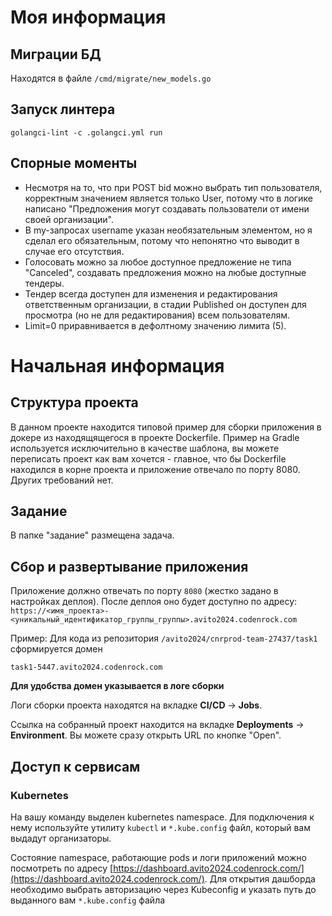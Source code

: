 # Моя информация

## Миграции БД
Находятся в файле `/cmd/migrate/new_models.go`

## Запуск линтера
```shell
golangci-lint -c .golangci.yml run
```

## Спорные моменты
- Несмотря на то, что при POST bid можно выбрать тип пользователя, корректным значением является только User, потому что в логике написано "Предложения могут создавать пользователи от имени своей организации".
- В my-запросах username указан необязательным элементом, но я сделал его обязательным, потому что непонятно что выводит в случае его отсутствия.
- Голосовать можно за любое доступное предложение не типа "Canceled", создавать предложения можно на любые доступные тендеры.
- Тендер всегда доступен для изменения и редактирования ответственным организации, в стадии Published он доступен для просмотра (но не для редактирования) всем пользователям.
- Limit=0 приравнивается в дефолтному значению лимита (5).

# Начальная информация

## Структура проекта
В данном проекте находится типовой пример для сборки приложения в докере из находящящегося в проекте Dockerfile. Пример на Gradle используется исключительно в качестве шаблона, вы можете переписать проект как вам хочется - главное, что бы Dockerfile находился в корне проекта и приложение отвечало по порту 8080. Других требований нет.

## Задание
В папке "задание" размещена задача.

## Сбор и развертывание приложения
Приложение должно отвечать по порту `8080` (жестко задано в настройках деплоя). После деплоя оно будет доступно по адресу: `https://<имя_проекта>-<уникальный_идентификатор_группы_группы>.avito2024.codenrock.com`

Пример: Для кода из репозитория `/avito2024/cnrprod-team-27437/task1` сформируется домен

```
task1-5447.avito2024.codenrock.com
```

**Для удобства домен указывается в логе сборки**

Логи сборки проекта находятся на вкладке **CI/CD** -> **Jobs**.

Ссылка на собранный проект находится на вкладке **Deployments** -> **Environment**. Вы можете сразу открыть URL по кнопке "Open".

## Доступ к сервисам

### Kubernetes
На вашу команду выделен kubernetes namespace. Для подключения к нему используйте утилиту `kubectl` и `*.kube.config` файл, который вам выдадут организаторы.

Состояние namespace, работающие pods и логи приложений можно посмотреть по адресу [https://dashboard.avito2024.codenrock.com/](https://dashboard.avito2024.codenrock.com/). Для открытия дашборда необходимо выбрать авторизацию через Kubeconfig и указать путь до выданного вам `*.kube.config` файла



